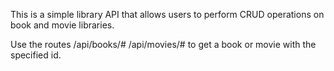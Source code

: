 This is a simple library API that allows users to perform CRUD operations on book and movie libraries.

Use the routes /api/books/# /api/movies/# to get a book or movie with the specified id.
